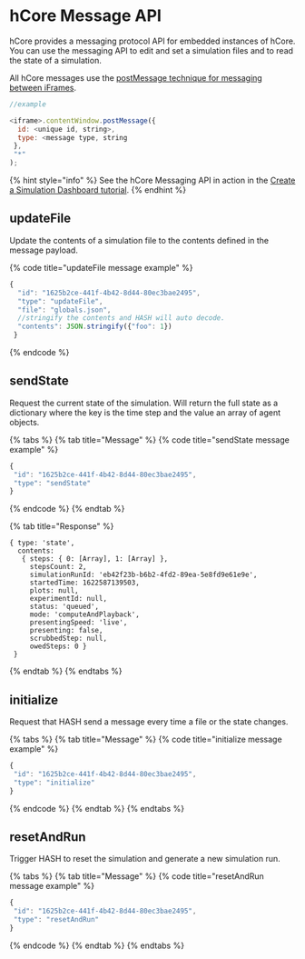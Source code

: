 # hCore Message API

hCore provides a messaging protocol API for embedded instances of hCore. You can use the messaging API to edit and set a simulation files and to read the state of a simulation.

All hCore messages use the [postMessage technique for messaging between iFrames](https://developer.mozilla.org/en-US/docs/Web/API/Window/postMessage). 

```javascript
//example

<iframe>.contentWindow.postMessage({
  id: <unique id, string>,
  type: <message type, string
 },
 "*"
);
```

{% hint style="info" %}
See the hCore Messaging API in action in the [Create a Simulation Dashboard tutorial](../tutorials/create-a-simulation-dashboard.md).
{% endhint %}

## updateFile

Update the contents of a simulation file to the contents defined in the message payload.

{% code title="updateFile message example" %}
```javascript
{
  "id": "1625b2ce-441f-4b42-8d44-80ec3bae2495",
  "type": "updateFile",
  "file": "globals.json",
  //stringify the contents and HASH will auto decode.
  "contents": JSON.stringify({"foo": 1})
 }
```
{% endcode %}

## sendState

Request the current state of the simulation. Will return the full state as a dictionary where the key is the time step and the value an array of agent objects.

{% tabs %}
{% tab title="Message" %}
{% code title="sendState message example" %}
```javascript
{
 "id": "1625b2ce-441f-4b42-8d44-80ec3bae2495",
 "type": "sendState"
}
```
{% endcode %}
{% endtab %}

{% tab title="Response" %}
```
{ type: 'state',
  contents: 
   { steps: { 0: [Array], 1: [Array] },
     stepsCount: 2,
     simulationRunId: 'eb42f23b-b6b2-4fd2-89ea-5e8fd9e61e9e',
     startedTime: 1622587139503,
     plots: null,
     experimentId: null,
     status: 'queued',
     mode: 'computeAndPlayback',
     presentingSpeed: 'live',
     presenting: false,
     scrubbedStep: null,
     owedSteps: 0 } 
 }
```
{% endtab %}
{% endtabs %}

## initialize

Request that HASH send a message every time a file or the state changes.

{% tabs %}
{% tab title="Message" %}
{% code title="initialize message example" %}
```javascript
{
 "id": "1625b2ce-441f-4b42-8d44-80ec3bae2495",
 "type": "initialize"
}
```
{% endcode %}
{% endtab %}
{% endtabs %}

## resetAndRun

Trigger HASH to reset the simulation and generate a new simulation run.

{% tabs %}
{% tab title="Message" %}
{% code title="resetAndRun message example" %}
```javascript
{
 "id": "1625b2ce-441f-4b42-8d44-80ec3bae2495",
 "type": "resetAndRun"
}
```
{% endcode %}
{% endtab %}
{% endtabs %}





